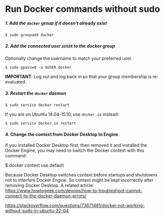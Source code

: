# Run Docker commands without sudo

##### 1. Add the `docker` group if it doesn't already exist

```console
$ sudo groupadd docker
```

##### 2. Add the connected user `$USER` to the docker group

Optionally change the username to match your preferred user.

```console
$ sudo gpasswd -a $USER docker
```

**IMPORTANT**: Log out and log back in so that your group membership is re-evaluated.

##### 3. Restart the `docker` daemon

```console
$ sudo service docker restart
```

If you are on Ubuntu 14.04-15.10, use `docker.io` instead:

```console
$ sudo service docker.io restart
```
#### 4. Change the context from Docker Desktop to Engine
If you installed Docker Desktop first, then removed it and installed the Docker Engine, you may need to switch the Docker context with this command:

$ docker context use default

Because Docker Desktop switches context before startups and shutdowns not to interfere Docker Engine. So context might be kept incorrectly after removing Docker Desktop. A related article: https://www.howtogeek.com/devops/how-to-troubleshoot-cannot-connect-to-the-docker-daemon-errors/

https://stackoverflow.com/questions/73671461/docker-not-working-without-sudo-in-ubuntu-22-04
